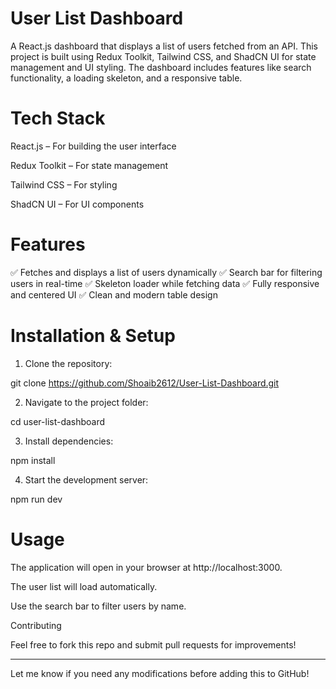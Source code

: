 # User List Dashboard

A React.js dashboard that displays a list of users fetched from an API. This project is built using Redux Toolkit, Tailwind CSS, and ShadCN UI for state management and UI styling. The dashboard includes features like search functionality, a loading skeleton, and a responsive table.

# Tech Stack

React.js – For building the user interface

Redux Toolkit – For state management

Tailwind CSS – For styling

ShadCN UI – For UI components


# Features

✅ Fetches and displays a list of users dynamically
✅ Search bar for filtering users in real-time
✅ Skeleton loader while fetching data
✅ Fully responsive and centered UI
✅ Clean and modern table design

# Installation & Setup

1. Clone the repository:

git clone https://github.com/Shoaib2612/User-List-Dashboard.git


2. Navigate to the project folder:

cd user-list-dashboard


3. Install dependencies:

npm install


4. Start the development server:

npm run dev



# Usage

The application will open in your browser at http://localhost:3000.

The user list will load automatically.

Use the search bar to filter users by name.


Contributing

Feel free to fork this repo and submit pull requests for improvements!


---

Let me know if you need any modifications before adding this to GitHub!